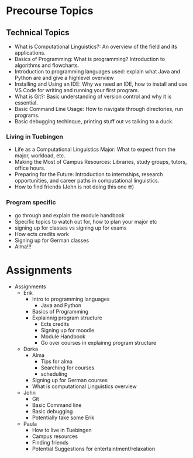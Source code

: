 # Precourse Topics


## Technical Topics
- What is Computational Linguistics?: An overview of the field and its applications.
- Basics of Programming: What is programming? Introduction to algorithms and flowcharts.
- Introduction to programming languages used: explain what Java and Python are and give a highlevel overview 
- Installing and Using an IDE: Why we need an IDE, how to install and use VS Code for writing and running your first program.
- What is Git?: Basic understanding of version control and why it is essential.
- Basic Command Line Usage: How to navigate through directories, run programs. 
- Basic debugging techinque, printing stuff out vs talking to a duck. 

### Living in Tuebingen
- Life as a Computational Linguistics Major: What to expect from the major, workload, etc.
- Making the Most of Campus Resources: Libraries, study groups, tutors, office hours.
- Preparing for the Future: Introduction to internships, research opportunities, and career paths in computational linguistics.
- How to find friends (John is not doing this one 🤓)

### Program specific
- go through and explain the module handbook
- Specific topics to watch out for, how to plan your major etc
- signing up for classes vs signing up for exams
- How ects credits work
- Signing up for German classes
- Alma!!!


# Assignments


- Assignments
  - Erik
     - Intro to programming languages
       - Java and Python
     - Basics of Programming
     - Explainnig program structure
        - Ects credits
        - Signing up for moodle
        - Module Handbook
        - Go over courses in explainng program structure
  - Dorka 
     - Alma
       - Tips for alma
       - Searching for courses
       - scheduling
     - Signing up for German courses 
     - What is computational Linguistics overview
  - John
     - Git
     - Basic Command line
     - Basic debugging
     - Potentially take some Erik
  - Paula
     - How to live in Tuebingen
     - Campus resources
     - Finding friends
     - Potential Suggestions for entertaintment/relaxation
